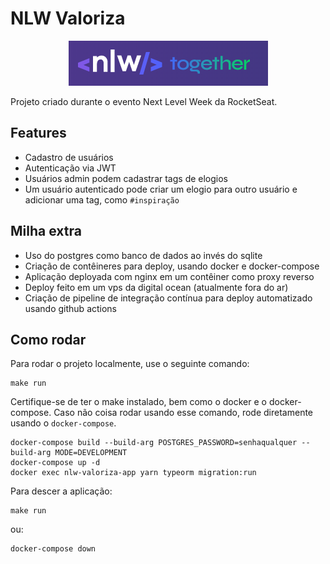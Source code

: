 # NLW Valoriza

<p align="center">
<img src="logo.png"/>
</p>

Projeto criado durante o evento Next Level Week da RocketSeat.

## Features

- Cadastro de usuários
- Autenticação via JWT
- Usuários admin podem cadastrar tags de elogios
- Um usuário autenticado pode criar um elogio para outro usuário e adicionar uma tag, como `#inspiração`

## Milha extra

- Uso do postgres como banco de dados ao invés do sqlite
- Criação de contêineres para deploy, usando docker e docker-compose
- Aplicação deployada com nginx em um contêiner como proxy reverso
- Deploy feito em um vps da digital ocean (atualmente fora do ar)
- Criação de pipeline de integração contínua para deploy automatizado usando github actions

## Como rodar

Para rodar o projeto localmente, use o seguinte comando:

```shell
make run
```

Certifique-se de ter o make instalado, bem como o docker e o docker-compose. Caso não coisa rodar usando esse comando, rode diretamente usando o `docker-compose`.

```shell
docker-compose build --build-arg POSTGRES_PASSWORD=senhaqualquer --build-arg MODE=DEVELOPMENT
docker-compose up -d
docker exec nlw-valoriza-app yarn typeorm migration:run
```

Para descer a aplicação:

```shell
make run
```

ou:

```shell
docker-compose down
```
